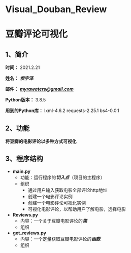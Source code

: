 # Visual_Douban_Review

# 豆瓣评论可视化



## 1、简介

**时间：** 2021.2.21

**姓名：** ***侯宇泽***

**邮件：** ***myrawaters@gmail.com***

**Python版本：** 3.8.5

**用到的Python库：** lxml-4.6.2	requests-2.25.1	bs4-0.0.1

## 2、功能

**将豆瓣的电影评论以多种方式可视化**

## 3、程序结构

* **main.py**
  * 功能：运行程序的***切入点***（项目的主程序）
  * 组织
    * 通过用户输入获取电影全部评论http地址
    * 创建一个电影评论实例
    * 创建一个电影评论可视化实例
    * 可视化电影评论，以帮助用户了解电影，选择电影
* **Reviews.py**
  * 内容：一个关于豆瓣电影评论的***类***
  * 组织
* **get_reviews.py**
  * 内容：一个定量获取豆瓣电影评论的***函数***
  * 组织